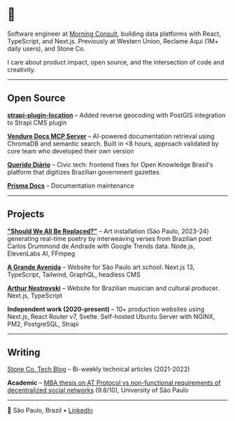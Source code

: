 # 👋

Software engineer at [Morning Consult](https://morningconsult.com/), building data platforms with React, TypeScript, and Next.js. Previously at Western Union, Reclame Aqui (1M+ daily users), and Stone Co.

I care about product impact, open source, and the intersection of code and creativity.

---

## Open Source

**[strapi-plugin-location](https://github.com/notum-cz/strapi-plugin-location/pull/198)** – Added reverse geocoding with PostGIS integration to Strapi CMS plugin

**[Vendure Docs MCP Server](https://github.com/guicalmeida/vendure-docs-ingestor)** – AI-powered documentation retrieval using ChromaDB and semantic search. Built in <8 hours, approach validated by core team who developed their own version

**[Querido Diário](https://github.com/okfn-brasil/querido-diario-frontend/pull/106)** – Civic tech: frontend fixes for Open Knowledge Brasil's platform that digitizes Brazilian government gazettes

**[Prisma Docs](https://github.com/prisma/docs/pull/4442)** – Documentation maintenance

---

## Projects

**["Should We All Be Replaced?"](https://github.com/guicalmeida/should-we-all-be-replaced)** – Art installation (São Paulo, 2023-24) generating real-time poetry by interweaving verses from Brazilian poet Carlos Drummond de Andrade with Google Trends data. Node.js, ElevenLabs AI, FFmpeg

**[A Grande Avenida](https://guicalmeida.github.io/grande-avenida/)** – Website for São Paulo art school. Next.js 13, TypeScript, Tailwind, GraphQL, headless CMS

**[Arthur Nestrovski](https://github.com/guicalmeida/arthur-nestrovski)** – Website for Brazilian musician and cultural producer. Next.js, TypeScript

**Independent work (2020-present)** – 10+ production websites using Next.js, React Router v7, Svelte. Self-hosted Ubuntu Server with NGINX, PM2, PostgreSQL, Strapi

---

## Writing

[Stone Co. Tech Blog](https://medium.com/@guicalmeida) – Bi-weekly technical articles (2021-2022)

**Academic** – [MBA thesis on AT Protocol vs non-functional requirements of decentralized social networks](https://pecepoli.com.br//monografia-download/?content=An%C3%A1lise%20do%20Authenticated%20Transfer%20Protocol%20versus%20requisitos%20n%C3%A3o-funcionais%20de%20redes%20sociais%20descentralizadas.|Guilherme%20Camargo%20de%20Almeida|2025-02-06%2019:00:00|97002|559|Leonardo%20Dominguez%20Dias|ESW|MBA%20POLI%20USP%20em%20Engenharia%20de%20Software|15423) (9.8/10), University of São Paulo

---

📍 São Paulo, Brazil • [LinkedIn](https://linkedin.com/in/guilhermecalmeida) 

